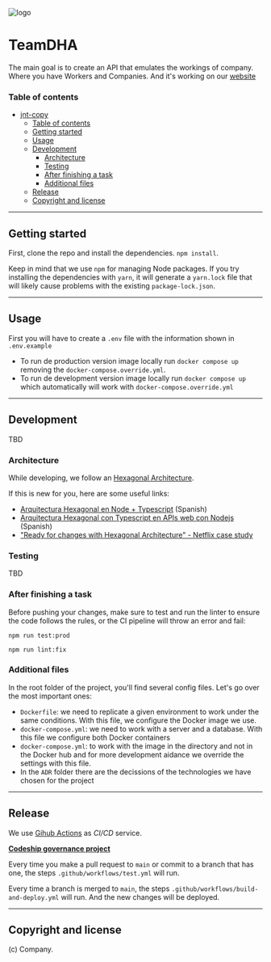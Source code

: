 ![logo](https://images.vexels.com/media/users/3/224241/isolated/preview/4d2aacf413b02b74c2cdb75ea41f24d3-programacion-de-diple-logo.png)

# TeamDHA

The main goal is to create an API that emulates the workings of company. Where you have Workers and Companies. And it's working on our [website](http://34.102.207.84/api)

### Table of contents

-   [jnt-copy](#jnt-copy)
    -   [Table of contents](#table-of-contents)
    -   [Getting started](#getting-started)
    -   [Usage](#usage)
    -   [Development](#development)
        -   [Architecture](#architecture)
        -   [Testing](#testing)
        -   [After finishing a task](#after-finishing-a-task)
        -   [Additional files](#additional-files)
    -   [Release](#release)
    -   [Copyright and license](#copyright-and-license)

---

## Getting started

First, clone the repo and install the dependencies.
`npm install`.

Keep in mind that we use `npm` for managing Node packages. If you try installing the dependencies with `yarn`, it will generate a `yarn.lock` file that will likely cause problems with the existing `package-lock.json`.

---

## Usage

First you will have to create a `.env` file with the information shown in `.env.example`

-   To run de production version image locally run `docker compose up` removing the `docker-compose.override.yml`.
-   To run de development version image locally run `docker compose up` which automatically will work with `docker-compose.override.yml`

---

## Development

TBD

### Architecture

While developing, we follow an [Hexagonal Architecture](<https://en.wikipedia.org/wiki/Hexagonal_architecture_(software)>).

If this is new for you, here are some useful links:

-   [Arquitectura Hexagonal en Node + Typescript](https://www.youtube.com/watch?v=b5ngTWAPNeg) (Spanish)
-   [Arquitectura Hexagonal con Typescript en APIs web con Nodejs](https://www.plainconcepts.com/es/recursos/typescript-apis-web-nodejs-arquitectura-hexagonal/) (Spanish)
-   ["Ready for changes with Hexagonal Architecture" - Netflix case study](https://netflixtechblog.com/ready-for-changes-with-hexagonal-architecture-b315ec967749)

### Testing

TBD

### After finishing a task

Before pushing your changes, make sure to test and run the linter to ensure the code follows the rules, or the CI pipeline will throw an error and fail:

`npm run test:prod`

`npm run lint:fix`

### Additional files

In the root folder of the project, you'll find several config files. Let's go over the most important ones:

-   `Dockerfile`: we need to replicate a given environment to work under the same conditions. With this file, we configure the Docker image we use.
-   `docker-compose.yml`: we need to work with a server and a database. With this file we configure both Docker containers
-   `docker-compose.yml`: to work with the image in the directory and not in the Docker hub and for more development aidance we override the settings with this file.
-   In the `ADR` folder there are the decissions of the technologies we have chosen for the project

---

## Release

We use [Gihub Actions](https://github.com/features/actions) as _CI/CD_ service.

**[Codeship governance project](http://34.102.207.84/api)**

Every time you make a pull request to `main` or commit to a branch that has one, the steps `.github/workflows/test.yml` will run.

Every time a branch is merged to `main`, the steps `.github/workflows/build-and-deploy.yml` will run. And the new changes will be deployed.

---

## Copyright and license

(c) Company.
